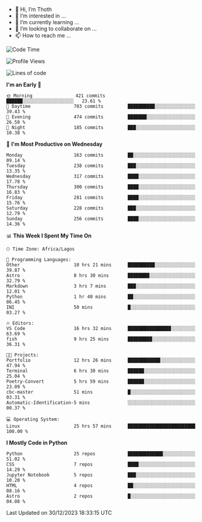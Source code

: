<!---
thoth2357/thoth2357 is a ✨ special ✨ repository because its `README.md` (this file) appears on your GitHub profile.
You can click the Preview link to take a look at your changes.
--->

- 👋 Hi, I’m Thoth
- 👀 I’m interested in ...
- 🌱 I’m currently learning ...
- 💞️ I’m looking to collaborate on ...
- 📫 How to reach me ...




<!--START_SECTION:waka-->
![Code Time](http://img.shields.io/badge/Code%20Time-2%2C628%20hrs%2039%20mins-blue)

![Profile Views](http://img.shields.io/badge/Profile%20Views-0-blue)

![Lines of code](https://img.shields.io/badge/From%20Hello%20World%20I%27ve%20Written-30.2%20million%20lines%20of%20code-blue)

**I'm an Early 🐤** 

```text
🌞 Morning                421 commits         ██████░░░░░░░░░░░░░░░░░░░   23.61 % 
🌆 Daytime                703 commits         ██████████░░░░░░░░░░░░░░░   39.43 % 
🌃 Evening                474 commits         ███████░░░░░░░░░░░░░░░░░░   26.58 % 
🌙 Night                  185 commits         ███░░░░░░░░░░░░░░░░░░░░░░   10.38 % 
```
📅 **I'm Most Productive on Wednesday** 

```text
Monday                   163 commits         ██░░░░░░░░░░░░░░░░░░░░░░░   09.14 % 
Tuesday                  238 commits         ███░░░░░░░░░░░░░░░░░░░░░░   13.35 % 
Wednesday                317 commits         ████░░░░░░░░░░░░░░░░░░░░░   17.78 % 
Thursday                 300 commits         ████░░░░░░░░░░░░░░░░░░░░░   16.83 % 
Friday                   281 commits         ████░░░░░░░░░░░░░░░░░░░░░   15.76 % 
Saturday                 228 commits         ███░░░░░░░░░░░░░░░░░░░░░░   12.79 % 
Sunday                   256 commits         ████░░░░░░░░░░░░░░░░░░░░░   14.36 % 
```


📊 **This Week I Spent My Time On** 

```text
🕑︎ Time Zone: Africa/Lagos

💬 Programming Languages: 
Other                    10 hrs 21 mins      ██████████░░░░░░░░░░░░░░░   39.87 % 
Astro                    8 hrs 30 mins       ████████░░░░░░░░░░░░░░░░░   32.79 % 
Markdown                 3 hrs 7 mins        ███░░░░░░░░░░░░░░░░░░░░░░   12.01 % 
Python                   1 hr 40 mins        ██░░░░░░░░░░░░░░░░░░░░░░░   06.45 % 
INI                      50 mins             █░░░░░░░░░░░░░░░░░░░░░░░░   03.27 % 

🔥 Editors: 
VS Code                  16 hrs 32 mins      ████████████████░░░░░░░░░   63.69 % 
fish                     9 hrs 25 mins       █████████░░░░░░░░░░░░░░░░   36.31 % 

🐱‍💻 Projects: 
Portfolio                12 hrs 26 mins      ████████████░░░░░░░░░░░░░   47.94 % 
Terminal                 6 hrs 30 mins       ██████░░░░░░░░░░░░░░░░░░░   25.04 % 
Poetry-Convert           5 hrs 59 mins       ██████░░░░░░░░░░░░░░░░░░░   23.09 % 
cbc-master               51 mins             █░░░░░░░░░░░░░░░░░░░░░░░░   03.31 % 
Automatic-Identification-5 mins              ░░░░░░░░░░░░░░░░░░░░░░░░░   00.37 % 

💻 Operating System: 
Linux                    25 hrs 57 mins      █████████████████████████   100.00 % 
```

**I Mostly Code in Python** 

```text
Python                   25 repos            █████████████░░░░░░░░░░░░   51.02 % 
CSS                      7 repos             ████░░░░░░░░░░░░░░░░░░░░░   14.29 % 
Jupyter Notebook         5 repos             ███░░░░░░░░░░░░░░░░░░░░░░   10.20 % 
HTML                     4 repos             ██░░░░░░░░░░░░░░░░░░░░░░░   08.16 % 
Astro                    2 repos             █░░░░░░░░░░░░░░░░░░░░░░░░   04.08 % 
```




 Last Updated on 30/12/2023 18:33:15 UTC
<!--END_SECTION:waka-->
<!--![](http://github-profile-summary-cards.vercel.app/api/cards/profile-details?username=thoth2357&theme=2077)

![](http://github-profile-summary-cards.vercel.app/api/cards/stats?username=thoth2357&theme=2077)![](http://github-profile-summary-cards.vercel.app/api/cards/productive-time?username=thoth2357&theme=2077&utcOffset=8) -->
